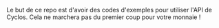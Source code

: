 Le but de ce repo est d'avoir des codes d'exemples pour utiliser l'API de Cyclos.
Cela ne marchera pas du premier coup pour votre monnaie !